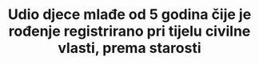 ﻿---
title: >-
  Udio djece mlađe od 5 godina čije je rođenje registrirano pri tijelu civilne vlasti, prema starosti
permalink: /16-9-1/
sdg_goal: 16
layout: indicator
indicator: 16.9.1
indicator_variable: pct_regbirth
graph: longitudinal
graph_type_description: Line  graph
graph_status_notes: Posted
variable_description: null
variable_notes: null
un_designated_tier: '1'
un_custodial_agency: 'UNSD,  UNICEF  (Partnering  Agencies:UNFPA,  DESA  Population  Division)'
target_id: '16.9'
has_metadata: true
goal_meta_link: 'http://unstats.un.org/sdgs/files/metadata-compilation/Metadata-Goal-16.pdf'
goal_meta_link_page: 31
indicator_name: >-
  Udio djece mlađe od 5 godina čije je rođenje registrirano pri tijelu civilne vlasti, prema starosti
target: 'Do 2030. omogućiti pravni identitet za sve, uključujući i registraciju rođenih.'
source_title: null
source_notes: null
published: true
actual_indicator_available: Percent  of  US  births  registered  in  all  50  states  and  the  District  of  Columbia
us_method_of_computation: >-
  Estimated  percent  of  births  registered  by  all  50  states  and  the  District  of  Columbia.
periodicity: Annual
rationale_interpretation: >-
  UNICEF: Registracija djece pri rođenju je prvi korak u osiguravanju njihovog priznavanja pred zakonom, zaštiti njihovih prava i osiguravanju da kršenje bilo kojeg od ovih prava ne prođe neopaženo. Djeci bez službenih osobnih dokumenata može biti odbijena zdravstvena skrb ili obrazovanje. Kasnije u životu, nedostatak takvih dokumenata može značiti da dijete može sklopiti brak, ući na tržište rada ili biti regrutiran u oružane snage prije minimalne zakonske dobi. U odrasloj dobi, rodni list može biti zatražen kod prijave za socijalnu pomoć ili dobivanje posla u javnom sektoru, kod kupnje ili dokazivanja prava nasljeđivanja imovine, kod glasanja ili dobivanja putovnice.  Iz cilja 16 TST radne skupine: Članak 7. Konvencije o pravima djeteta (CRC) određuje da sva djeca moraju biti upisana u matične knjige odmah nakon rođenja, kao i da im se od rođenja mora jamčiti pravo na ime i  stjecanje državljanstvo. Članak 8. CRC-a dalje određuje da, gdje je dijete nelegalno lišeno nekih ili svih elemenata njegovog ili njezinog identiteta, državna tijela će osigurati odgovarajuću pomoć i zaštitu, s ciljem brzog uspostavljanja njegovog ili njezinog identiteta. Stoga se ovaj indikator izračunava za svu djecu, koja se definiraju kao osobe mlađe od 18 godina.  Tamo gdje rođenje djece nije registrirano, djeca mogu biti u nemogućnosti dobiti rodni list što može rezultirati odbijanjem pristupa javnim uslugama, uključujući obrazovanje, zdravstvene i socijalne usluge, unatoč obaveza država da poštuju ljudska prava prema kojima bi sve navedeno trebale osigurati svima, bez diskriminacije. Nedostatak registracije može također rezultirati i ranim sklapanjem braka ili ranim ulaskom na tržište rada, prije nego je dijete napunilo minimalnu zakonsku dob. Registracija djece pri rođenju je prvi korak u osiguravanju njihovog priznavanja pred zakonom, zaštiti njihovih prava i osiguravanju da kršenje ovih prava ne prođe neopaženo.
actual_indicator_available_description: >-
  Percent  of  annual  births  occurring  in  the  United  states  to  residents  and  non-residents  registered  by  a  vital  statistics  jurisdiction
time_period: 2007-2015
date_of_national_source_publication: 'September,  2016'
scheduled_update_by_national_source: 'September,  2017'
source_agency_staff_name: >-
  Reproductive  Health  Statistics,  Division  of  Vital  Statistics,  National  Center  for  Health  Statistics
source_agency_staff_email: ambranum@cdc.gov
source_agency_survey_dataset: National  Center  for  Health  Statistics/Final  natality  data
source_url: 'http://www.cdc.gov/nchs/data_access/vitalstatsonline.htm'
comments_and_limitations: >-
  Births  are  registered  by  state  vital  registration  systems.  Reported  births  are  based  on  100%  of  all  birth  certificates  registered  in  all  states  and  the  District  of  Columbia.  It  is  estimated  that  more  than  99  percent  of  births  occurring  in  the  US  are  registered  based  on  previous  results  of  a  national  test  of  birth-registration  completneness  according  to  place  of  delivery  and  race.
graph_title: Percent  of  US  births  registered  in  all  50  states  and  the  District  of  Columbia  
indicator_definition: >-
  UNICEF: Ovaj indikator daje udio djece mlađe od pet godina čija su rođenja prijavljena kao registrirana kod relevantnih nacionalnih tijela vlasti. Računa se dijeljenjem broja djece mlađe od pet godina čija su rođenja prijavljena kao registrirana kod relev
method_of_computation: >-
  From  UNFPA:  Number  of  births  registered  within  a  given  period  of  time  after  birth  (a  month,  a  year,  0-4  years)  in  a  given  calendar  year  /  Total  number  of  births  in  a  given  calendar  year  Method  of  measurement:  data  should  be  available  and  could  be  obtained  from  civil  registration  and  vital  statistics  systems.  Civil  registration  administrative  data  could  be  linked  to  estimates  of  the  expected  number  of  newborns.  In  countries  with  deficient  CRVS  systems,  data  is  collected  via  household  surveys  (DHS  and  MICS).  Questions  are  asked  about  registration  status  of  children  born  in  the  five  years  preceding  the  data  of  the  survey.  The  numerator  of  this  indicator  includes  children  whose  birth  certificate  was  seen  by  the  interviewer  or  whose  mother  or  care-taker  says  the  birth  has  been  registered.  Data  are  also  often  presented  for  other  age  groups  such  as  infants  or  children  under  5  years  of  age.  Method  of  estimation:  currently  UNICEF  produces  and  publish  estimates  of  birth  registration  for  children  under  five  using  both  CRVS  and  household  surveys  data.  Alternative  data  sources  to  be  considered  are  the  United  Nations  Demographic  Yearbook  and  the  World  Population  Prospects  produced  by  UNPD-DESA.  A  new  methodology  and  set  of  procedures  need  to  be  put  in  place  to  produce  the  desired  estimate  of  birth  registration  for  under  one  year  of  age  (see  justifications  below).
---